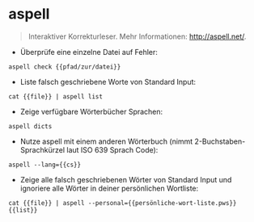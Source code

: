# aspell

> Interaktiver Korrekturleser.
> Mehr Informationen: <http://aspell.net/>.

- Überprüfe eine einzelne Datei auf Fehler:

`aspell check {{pfad/zur/datei}}`

- Liste falsch geschriebene Worte von Standard Input:

`cat {{file}} | aspell list`

- Zeige verfügbare Wörterbücher Sprachen:

`aspell dicts`

- Nutze aspell mit einem anderen Wörterbuch (nimmt 2-Buchstaben-Sprachkürzel laut ISO 639 Sprach Code):

`aspell --lang={{cs}}`

- Zeige alle falsch geschriebenen Wörter von Standard Input und ignoriere alle Wörter in deiner persönlichen Wortliste:

`cat {{file}} | aspell --personal={{persönliche-wort-liste.pws}} {{list}}`
